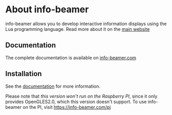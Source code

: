 About info-beamer
=================

info-beamer allows you to develop interactive information displays using
the Lua programming language. Read more about it on the [main website](http://info-beamer.org/)

Documentation
-------------

The complete documentation is available on [info-beamer.com](https://info-beamer.com/doc/info-beamer)

Installation
------------

See the [documentation](https://info-beamer.com/doc/info-beamer#installing-info-beamer) for more information.

Please note that *this version won't run on the Raspberry PI*, since it only provides OpenGLES2.0, which this
version doesn't support. To use info-beamer on the PI, visit https://info-beamer.com/pi
